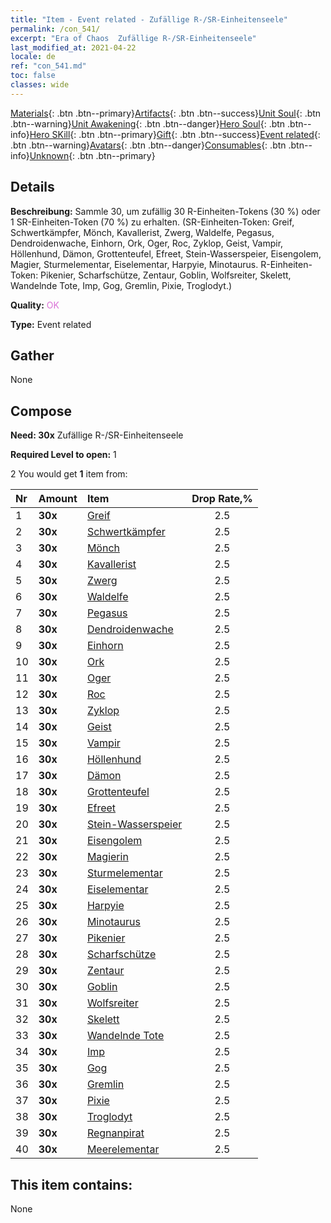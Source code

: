 ```yaml
---
title: "Item - Event related - Zufällige R-/SR-​Einheitenseele"
permalink: /con_541/
excerpt: "Era of Chaos  Zufällige R-/SR-​Einheitenseele"
last_modified_at: 2021-04-22
locale: de
ref: "con_541.md"
toc: false
classes: wide
---
```

 [Materials](/ItemsDE/){: .btn .btn--primary}[Artifacts](/ItemsDE/Artifacts/){: .btn .btn--success}[Unit Soul](/ItemsDE/UnitSoul/){: .btn .btn--warning}[Unit Awakening](/ItemsDE/UnitAwakening/){: .btn .btn--danger}[Hero Soul](/ItemsDE/HeroSoul/){: .btn .btn--info}[Hero SKill](/ItemsDE/HeroSkill/){: .btn .btn--primary}[Gift](/ItemsDE/Gift/){: .btn .btn--success}[Event related](/ItemsDE/Events/){: .btn .btn--warning}[Avatars](/ItemsDE/Avatars/){: .btn .btn--danger}[Consumables](/ItemsDE/Consumables/){: .btn .btn--info}[Unknown](/ItemsDE/Unknown/){: .btn .btn--primary}

## Details
 **Beschreibung:** Sammle 30, um zufällig 30 R-Einheiten-Tokens (30 %) oder 1 SR-Einheiten-Token (70 %) zu erhalten. (SR-Einheiten-Token: Greif, Schwertkämpfer, Mönch, Kavallerist, Zwerg, Waldelfe, Pegasus, Dendroidenwache, Einhorn, Ork, Oger, Roc, Zyklop, Geist, Vampir, Höllenhund, Dämon, Grottenteufel, Efreet, Stein-Wasserspeier, Eisengolem, Magier, Sturmelementar, Eiselementar, Harpyie, Minotaurus. R-Einheiten-Token: Pikenier, Scharfschütze, Zentaur, Goblin, Wolfsreiter, Skelett, Wandelnde Tote, Imp, Gog, Gremlin, Pixie, Troglodyt.)

 **Quality:** <span style="color: #DA70D6">OK</span>

 **Type:** Event related

## Gather

  None

## Compose

 **Need: 30x** Zufällige R-/SR-​Einheitenseele

 **Required Level to open:** 1

 2 You would get **1** item  from:

  | Nr | Amount |     Item    | Drop Rate,% |
  |:---|:-------|:------------|:---------:|
  | 1 |  **30x** | [Greif](/de/Items/unt_192/) | 2.5 | 
  | 2 |  **30x** | [Schwertkämpfer](/de/Items/unt_193/) | 2.5 | 
  | 3 |  **30x** | [Mönch](/de/Items/unt_194/) | 2.5 | 
  | 4 |  **30x** | [Kavallerist](/de/Items/unt_195/) | 2.5 | 
  | 5 |  **30x** | [Zwerg](/de/Items/unt_200/) | 2.5 | 
  | 6 |  **30x** | [Waldelfe](/de/Items/unt_201/) | 2.5 | 
  | 7 |  **30x** | [Pegasus](/de/Items/unt_202/) | 2.5 | 
  | 8 |  **30x** | [Dendroidenwache](/de/Items/unt_203/) | 2.5 | 
  | 9 |  **30x** | [Einhorn](/de/Items/unt_204/) | 2.5 | 
  | 10 |  **30x** | [Ork](/de/Items/unt_219/) | 2.5 | 
  | 11 |  **30x** | [Oger](/de/Items/unt_220/) | 2.5 | 
  | 12 |  **30x** | [Roc](/de/Items/unt_221/) | 2.5 | 
  | 13 |  **30x** | [Zyklop](/de/Items/unt_222/) | 2.5 | 
  | 14 |  **30x** | [Geist](/de/Items/unt_210/) | 2.5 | 
  | 15 |  **30x** | [Vampir](/de/Items/unt_211/) | 2.5 | 
  | 16 |  **30x** | [Höllenhund](/de/Items/unt_228/) | 2.5 | 
  | 17 |  **30x** | [Dämon](/de/Items/unt_229/) | 2.5 | 
  | 18 |  **30x** | [Grottenteufel](/de/Items/unt_230/) | 2.5 | 
  | 19 |  **30x** | [Efreet](/de/Items/unt_231/) | 2.5 | 
  | 20 |  **30x** | [Stein-Wasserspeier](/de/Items/unt_236/) | 2.5 | 
  | 21 |  **30x** | [Eisengolem](/de/Items/unt_237/) | 2.5 | 
  | 22 |  **30x** | [Magierin](/de/Items/unt_238/) | 2.5 | 
  | 23 |  **30x** | [Sturmelementar](/de/Items/unt_263/) | 2.5 | 
  | 24 |  **30x** | [Eiselementar](/de/Items/unt_264/) | 2.5 | 
  | 25 |  **30x** | [Harpyie](/de/Items/unt_245/) | 2.5 | 
  | 26 |  **30x** | [Minotaurus](/de/Items/unt_248/) | 2.5 | 
  | 27 |  **30x** | [Pikenier](/de/Items/unt_190/) | 2.5 | 
  | 28 |  **30x** | [Scharfschütze](/de/Items/unt_191/) | 2.5 | 
  | 29 |  **30x** | [Zentaur](/de/Items/unt_199/) | 2.5 | 
  | 30 |  **30x** | [Goblin](/de/Items/unt_217/) | 2.5 | 
  | 31 |  **30x** | [Wolfsreiter](/de/Items/unt_218/) | 2.5 | 
  | 32 |  **30x** | [Skelett](/de/Items/unt_208/) | 2.5 | 
  | 33 |  **30x** | [Wandelnde Tote](/de/Items/unt_209/) | 2.5 | 
  | 34 |  **30x** | [Imp](/de/Items/unt_226/) | 2.5 | 
  | 35 |  **30x** | [Gog](/de/Items/unt_227/) | 2.5 | 
  | 36 |  **30x** | [Gremlin](/de/Items/unt_235/) | 2.5 | 
  | 37 |  **30x** | [Pixie](/de/Items/unt_262/) | 2.5 | 
  | 38 |  **30x** | [Troglodyt](/de/Items/unt_244/) | 2.5 | 
  | 39 |  **30x** | [Regnanpirat](/de/Items/unt_273/) | 2.5 | 
  | 40 |  **30x** | [Meerelementar](/de/Items/unt_275/) | 2.5 | 


## This item contains:

  None

